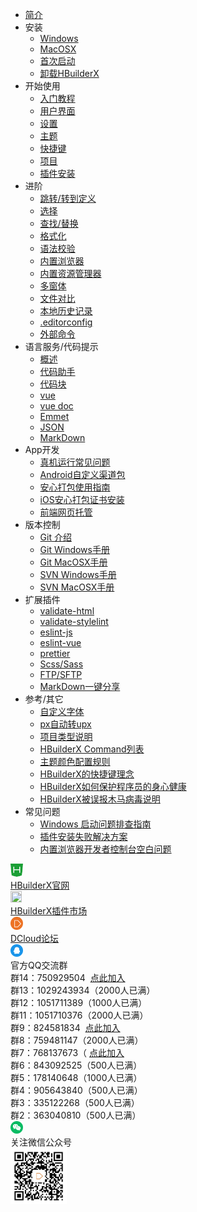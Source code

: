 * [简介](/README.md)
* 安装
    * [Windows](/Tutorial/install/windows.md)
    * [MacOSX](/Tutorial/install/macosx.md)
    * [首次启动](/Tutorial/startup.md)
    * [卸载HBuilderX](/Tutorial/uninstall.md)
* 开始使用
    * [入门教程](/Tutorial/StartedTutorial.md)
    * [用户界面](/Tutorial/userinterface.md)
    * [设置](Tutorial/setting.md)
    * [主题](/Tutorial/themes.md)
    * [快捷键](/Tutorial/keybindings.md)
    * [项目](/Tutorial/project.md)
    * [插件安装](/Tutorial/PluginsInstall)
* 进阶
    * [跳转/转到定义](/Tutorial/UserGuide/goto.md)
    * [选择](/Tutorial/UserGuide/selection.md)
    * [查找/替换](/Tutorial/UserGuide/find.md)
    * [格式化](/Tutorial/UserGuide/format.md)
    * [语法校验](/Tutorial/UserGuide/SyntaxCheck.md)
    * [内置浏览器](/Tutorial/UserGuide/built-in-browser.md)
    * [内置资源管理器](/Tutorial/UserGuide/built-in-explorer.md)
    * [多窗体](/Tutorial/UserGuide/multi-window.md)
    * [文件对比](/Tutorial/UserGuide/LocalFileDiff.md)
    * [本地历史记录](/Tutorial/UserGuide/LocalHistory.md)
    * [.editorconfig](/Tutorial/UserGuide/editorconfig.md)
    * [外部命令](/Tutorial/UserGuide/externalCommands.md)
* 语言服务/代码提示
    * [概述](/Tutorial/Language/Overview.md)
    * [代码助手](/Tutorial/Language/CodeAssistant.md)
    * [代码块](/Tutorial/Language/Snippets.md)
    * [vue](/Tutorial/Language/vue.md)
    * [vue doc](/Tutorial/Language/vuedoc.md)
    * [Emmet](/Tutorial/Language/emmet.md)
    * [JSON](/Tutorial/Language/json.md)
    * [MarkDown](/Tutorial/Language/markdown.md)
* App开发
    * [真机运行常见问题](/Tutorial/App/PhoneDebugging.md)
    * [Android自定义渠道包](/Tutorial/App/AndroidChannel.md)
    * [安心打包使用指南](/Tutorial/App/SafePack.md)
    * [iOS安心打包证书安装](/Tutorial/App/iosSafePack.md)
    * [前端网页托管](/Tutorial/App/hosting.md)
* 版本控制
    * [Git 介绍](/Tutorial/SourceControl/Git/README.md)
    * [Git Windows手册](/Tutorial/SourceControl/Git/Windows.md)
    * [Git MacOSX手册](/Tutorial/SourceControl/Git/MacOSX.md)
    * [SVN Windows手册](/Tutorial/SourceControl/SVN/Windows.md)
    * [SVN MacOSX手册](/Tutorial/SourceControl/SVN/MacOSX.md)
* 扩展插件
    * [validate-html](/Tutorial/extension/validate-html.md)
    * [validate-stylelint](/Tutorial/extension/validate-stylelint.md)
    * [eslint-js](/Tutorial/extension/eslint-js.md)
    * [eslint-vue](/Tutorial/extension/eslint-vue.md)
    * [prettier](/Tutorial/extension/prettier.md)
    * [Scss/Sass](/Tutorial/extension/sass.md)
    * [FTP/SFTP](/Tutorial/extension/ftp.md)
    * [MarkDown一键分享](/Tutorial/extension/markdown_share.md)
* 参考/其它
    * [自定义字体](/Tutorial/settings/font.md)
    * [px自动转upx](/Tutorial/settings/px-upx)
    * [项目类型说明](/Tutorial/other/ProjectType.md)
    * [HBuilderX Command列表](/Tutorial/other/command)
    * [主题颜色配置规则](/Tutorial/other/themes_param.md)
    * [HBuilderX的快捷键理念](/Tutorial/Other/keybindings_idea.md)
    * [HBuilderX如何保护程序员的身心健康](/Tutorial/Other/health.md)
    * [HBuilderX被误报木马病毒说明](/Tutorial/Security.md)
* 常见问题
    * [Windows 启动问题排查指南](/Tutorial/Questions/WindowsStart.md)
    * [插件安装失败解决方案](/Tutorial/faq/pluginInstall.md)
    * [内置浏览器开发者控制台空白问题](/Tutorial/faq/devtools.md)
<div class="contact-box">
  <a href="https://www.dcloud.io/hbuilderx.html" target="_blank" class="contact-item">
    <img src="/static/favicon/favicon.png" width="20" height="21">
    <div class="contact-smg">
      <div>HBuilderX官网</div>
    </div>
  </a>
  <a href="https://ext.dcloud.net.cn/?cat1=1&cat2=11&orderBy=TotalDownload" target="_blank" class="contact-item">
    <img src="http://img-cdn-aliyun.dcloud.net.cn/dev/img/ext/favicon.png" width="18" height="18">
    <div class="contact-smg">
      <div>HBuilderX插件市场</div>
    </div>
  </a>
  <a href="https://ask.dcloud.net.cn/explore/" target="_blank" class="contact-item">
    <img src="/static/icon/ask.png" width="20" height="21">
    <div class="contact-smg">
      <div>DCloud论坛</div>
    </div>
  </a>
  <div class="contact-item">
    <img src="/static/icon/qq.png" width="20" height="20" />
    <div class="contact-smg">
      <div>官方QQ交流群</div>
      <div>群14：750929504 &nbsp;<a target="_blank" href="https://qm.qq.com/cgi-bin/qm/qr?k=b-4dxcNc29PQ09NJXf-RKZienjxJqTKg&jump_from=webap">点此加入</a></div>
      <div>群13：1029243934（2000人已满）</div>
      <div>群12：1051711389（1000人已满）</div>
      <div>群11：1051710376（2000人已满）</div>
      <div>群9：824581834 &nbsp;<a target="_blank" href="https://qm.qq.com/cgi-bin/qm/qr?k=EPF0sdsPuYCr3NAQqRAQfSeR5nJoL9MK&jump_from=webapi">点此加入</a></div>
      <div>群8：759481147（2000人已满）</div>
      <div>群7：768137673（&nbsp;<a target="_blank" href="https://qm.qq.com/cgi-bin/qm/qr?k=qMqIz6UhXB5R0oT0RI20lafmDuCtS7u5&jump_from=webapi">点此加入</a></div>
      <div>群6：843092525（500人已满）</div>
      <div>群5：178140648（1000人已满）</div>
      <div>群4：905643840（500人已满）</div>
      <div>群3：335122268（500人已满）</div>
      <div>群2：363040810（500人已满）</div>
    </div>
  </div>
  <div class="contact-item">
    <img src="/static/icon/weixin@2x.png" width="20" height="20" />
    <div class="contact-smg">
      <div>关注微信公众号</div>
      <img src="/static/icon/weixin.jpeg" width="90" height="90" />
    </div>
  </div>
</div>

